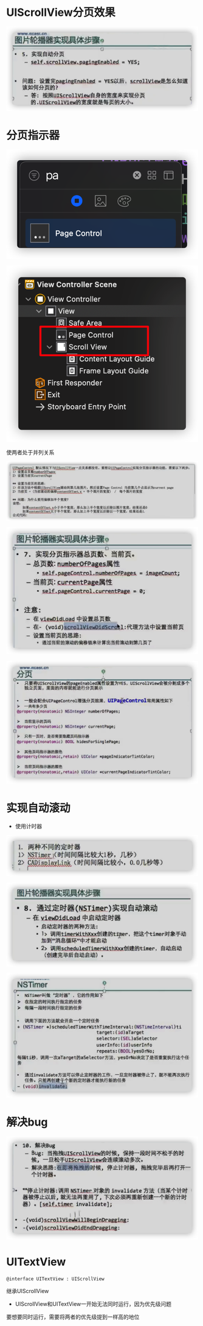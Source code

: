 # UIScrollView分页效果

![image-20210910214911294](%E7%AC%AC%E4%BA%8C%E4%BB%BD%E7%AC%94%E8%AE%B0.assets/image-20210910214911294.png)

# 分页指示器

![image-20210910215221212](%E7%AC%AC%E4%BA%8C%E4%BB%BD%E7%AC%94%E8%AE%B0.assets/image-20210910215221212.png)

![image-20210910220754037](%E7%AC%AC%E4%BA%8C%E4%BB%BD%E7%AC%94%E8%AE%B0.assets/image-20210910220754037.png)

使两者处于并列关系

![image-20210910221457306](%E7%AC%AC%E4%BA%8C%E4%BB%BD%E7%AC%94%E8%AE%B0.assets/image-20210910221457306.png)

![image-20210910221714576](%E7%AC%AC%E4%BA%8C%E4%BB%BD%E7%AC%94%E8%AE%B0.assets/image-20210910221714576.png)

![image-20210911155913368](%E7%AC%AC%E4%BA%8C%E4%BB%BD%E7%AC%94%E8%AE%B0.assets/image-20210911155913368.png)

# 实现自动滚动

- 使用计时器

![image-20210911110637432](%E7%AC%AC%E4%BA%8C%E4%BB%BD%E7%AC%94%E8%AE%B0.assets/image-20210911110637432.png)

![image-20210911111046918](%E7%AC%AC%E4%BA%8C%E4%BB%BD%E7%AC%94%E8%AE%B0.assets/image-20210911111046918.png)

![image-20210911160051727](%E7%AC%AC%E4%BA%8C%E4%BB%BD%E7%AC%94%E8%AE%B0.assets/image-20210911160051727.png)

# 解决bug

![image-20210911115809888](%E7%AC%AC%E4%BA%8C%E4%BB%BD%E7%AC%94%E8%AE%B0.assets/image-20210911115809888.png)

#  UITextView 

```
@interface UITextView : UIScrollView
```

继承UIScrollView

- UIScrollView和UITextView一开始无法同时运行，因为优先级问题

要想要同时运行，需要将两者的优先级提到一样高的地位
